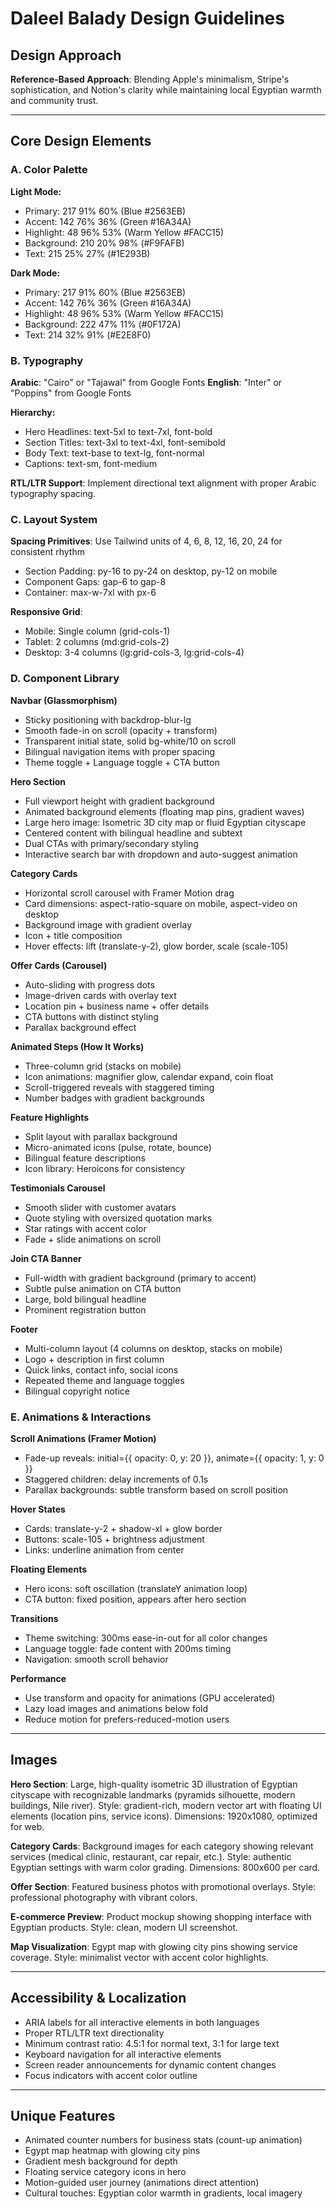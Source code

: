 # Daleel Balady Design Guidelines

## Design Approach
**Reference-Based Approach**: Blending Apple's minimalism, Stripe's sophistication, and Notion's clarity while maintaining local Egyptian warmth and community trust.

---

## Core Design Elements

### A. Color Palette

**Light Mode:**
- Primary: 217 91% 60% (Blue #2563EB)
- Accent: 142 76% 36% (Green #16A34A)
- Highlight: 48 96% 53% (Warm Yellow #FACC15)
- Background: 210 20% 98% (#F9FAFB)
- Text: 215 25% 27% (#1E293B)

**Dark Mode:**
- Primary: 217 91% 60% (Blue #2563EB)
- Accent: 142 76% 36% (Green #16A34A)
- Highlight: 48 96% 53% (Warm Yellow #FACC15)
- Background: 222 47% 11% (#0F172A)
- Text: 214 32% 91% (#E2E8F0)

### B. Typography

**Arabic**: "Cairo" or "Tajawal" from Google Fonts
**English**: "Inter" or "Poppins" from Google Fonts

**Hierarchy:**
- Hero Headlines: text-5xl to text-7xl, font-bold
- Section Titles: text-3xl to text-4xl, font-semibold
- Body Text: text-base to text-lg, font-normal
- Captions: text-sm, font-medium

**RTL/LTR Support**: Implement directional text alignment with proper Arabic typography spacing.

### C. Layout System

**Spacing Primitives**: Use Tailwind units of 4, 6, 8, 12, 16, 20, 24 for consistent rhythm
- Section Padding: py-16 to py-24 on desktop, py-12 on mobile
- Component Gaps: gap-6 to gap-8
- Container: max-w-7xl with px-6

**Responsive Grid**:
- Mobile: Single column (grid-cols-1)
- Tablet: 2 columns (md:grid-cols-2)
- Desktop: 3-4 columns (lg:grid-cols-3, lg:grid-cols-4)

### D. Component Library

**Navbar (Glassmorphism)**
- Sticky positioning with backdrop-blur-lg
- Smooth fade-in on scroll (opacity + transform)
- Transparent initial state, solid bg-white/10 on scroll
- Bilingual navigation items with proper spacing
- Theme toggle + Language toggle + CTA button

**Hero Section**
- Full viewport height with gradient background
- Animated background elements (floating map pins, gradient waves)
- Large hero image: Isometric 3D city map or fluid Egyptian cityscape
- Centered content with bilingual headline and subtext
- Dual CTAs with primary/secondary styling
- Interactive search bar with dropdown and auto-suggest animation

**Category Cards**
- Horizontal scroll carousel with Framer Motion drag
- Card dimensions: aspect-ratio-square on mobile, aspect-video on desktop
- Background image with gradient overlay
- Icon + title composition
- Hover effects: lift (translate-y-2), glow border, scale (scale-105)

**Offer Cards (Carousel)**
- Auto-sliding with progress dots
- Image-driven cards with overlay text
- Location pin + business name + offer details
- CTA buttons with distinct styling
- Parallax background effect

**Animated Steps (How It Works)**
- Three-column grid (stacks on mobile)
- Icon animations: magnifier glow, calendar expand, coin float
- Scroll-triggered reveals with staggered timing
- Number badges with gradient backgrounds

**Feature Highlights**
- Split layout with parallax background
- Micro-animated icons (pulse, rotate, bounce)
- Bilingual feature descriptions
- Icon library: Heroicons for consistency

**Testimonials Carousel**
- Smooth slider with customer avatars
- Quote styling with oversized quotation marks
- Star ratings with accent color
- Fade + slide animations on scroll

**Join CTA Banner**
- Full-width with gradient background (primary to accent)
- Subtle pulse animation on CTA button
- Large, bold bilingual headline
- Prominent registration button

**Footer**
- Multi-column layout (4 columns on desktop, stacks on mobile)
- Logo + description in first column
- Quick links, contact info, social icons
- Repeated theme and language toggles
- Bilingual copyright notice

### E. Animations & Interactions

**Scroll Animations (Framer Motion)**
- Fade-up reveals: initial={{ opacity: 0, y: 20 }}, animate={{ opacity: 1, y: 0 }}
- Staggered children: delay increments of 0.1s
- Parallax backgrounds: subtle transform based on scroll position

**Hover States**
- Cards: translate-y-2 + shadow-xl + glow border
- Buttons: scale-105 + brightness adjustment
- Links: underline animation from center

**Floating Elements**
- Hero icons: soft oscillation (translateY animation loop)
- CTA button: fixed position, appears after hero section

**Transitions**
- Theme switching: 300ms ease-in-out for all color changes
- Language toggle: fade content with 200ms timing
- Navigation: smooth scroll behavior

**Performance**
- Use transform and opacity for animations (GPU accelerated)
- Lazy load images and animations below fold
- Reduce motion for prefers-reduced-motion users

---

## Images

**Hero Section**: Large, high-quality isometric 3D illustration of Egyptian cityscape with recognizable landmarks (pyramids silhouette, modern buildings, Nile river). Style: gradient-rich, modern vector art with floating UI elements (location pins, service icons). Dimensions: 1920x1080, optimized for web.

**Category Cards**: Background images for each category showing relevant services (medical clinic, restaurant, car repair, etc.). Style: authentic Egyptian settings with warm color grading. Dimensions: 800x600 per card.

**Offer Section**: Featured business photos with promotional overlays. Style: professional photography with vibrant colors.

**E-commerce Preview**: Product mockup showing shopping interface with Egyptian products. Style: clean, modern UI screenshot.

**Map Visualization**: Egypt map with glowing city pins showing service coverage. Style: minimalist vector with accent color highlights.

---

## Accessibility & Localization

- ARIA labels for all interactive elements in both languages
- Proper RTL/LTR text directionality
- Minimum contrast ratio: 4.5:1 for normal text, 3:1 for large text
- Keyboard navigation for all interactive elements
- Screen reader announcements for dynamic content changes
- Focus indicators with accent color outline

---

## Unique Features

- Animated counter numbers for business stats (count-up animation)
- Egypt map heatmap with glowing city pins
- Gradient mesh background for depth
- Floating service category icons in hero
- Motion-guided user journey (animations direct attention)
- Cultural touches: Egyptian color warmth in gradients, local imagery